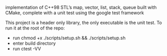 implementation of C++98 STL’s map, vector, list, stack, queue
built with CMake, complete with a unit test using the google test framework

This project is a header only library, the only executable is the unit test.
To run it at the root of the repo:
  - run chmod +x ./scripts/setup.sh && ./scripts/setup.sh
  - enter build directory
  - run ctest -VV

